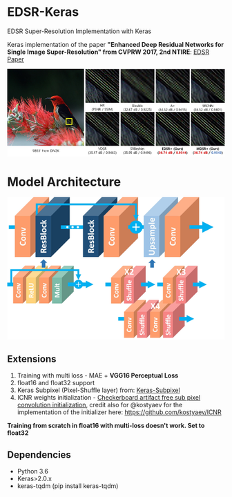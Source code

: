 # EDSR-Keras
EDSR Super-Resolution Implementation with Keras

Keras implementation of the paper **"Enhanced Deep Residual Networks for Single Image Super-Resolution" from CVPRW 2017, 2nd NTIRE**: [EDSR Paper](https://arxiv.org/abs/1707.02921)

![alt text](https://github.com/Golbstein/EDSR-Keras/blob/master/main.png)

# Model Architecture
![alt text](https://github.com/Golbstein/EDSR-Keras/blob/master/EDSR.png)

## Extensions
1. Training with multi loss - MAE + **VGG16 Perceptual Loss** 
2. float16 and float32 support
3. Keras Subpixel (Pixel-Shuffle layer) from: [Keras-Subpixel](https://github.com/tetrachrome/subpixel/blob/master/keras_subpixel.py)
4. ICNR weights initialization - [Checkerboard artifact free sub pixel convolution initialization](https://arxiv.org/pdf/1707.02937.pdf), credit also for @kostyaev for the implementation of the initializer here: https://github.com/kostyaev/ICNR


**Training from scratch in float16 with multi-loss doesn't work. Set to float32**

## Dependencies
* Python 3.6
* Keras>2.0.x
* keras-tqdm (pip install keras-tqdm)
